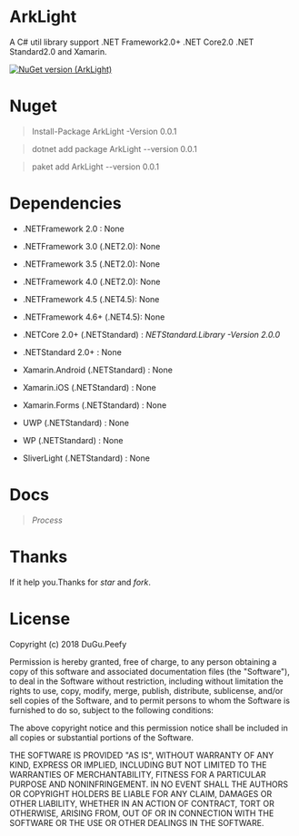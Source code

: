 # ArkLight
A C# util library support .NET Framework2.0+ .NET Core2.0 .NET Standard2.0 and Xamarin.

[![NuGet version (ArkLight)](https://img.shields.io/nuget/v/ArkLight.svg?style=flat-square)](https://www.nuget.org/packages/ArkLight)

# Nuget

> Install-Package ArkLight -Version 0.0.1

> dotnet add package ArkLight --version 0.0.1

> paket add ArkLight --version 0.0.1

# Dependencies

* .NETFramework 2.0 : None

* .NETFramework 3.0 (.NET2.0): None

* .NETFramework 3.5 (.NET2.0): None

* .NETFramework 4.0 (.NET2.0): None

* .NETFramework 4.5 (.NET4.5): None

* .NETFramework 4.6+ (.NET4.5): None

* .NETCore 2.0+  (.NETStandard) : *NETStandard.Library -Version 2.0.0*

* .NETStandard 2.0+ : None

* Xamarin.Android (.NETStandard) : None

* Xamarin.iOS (.NETStandard) : None

* Xamarin.Forms (.NETStandard) : None

* UWP (.NETStandard) : None

* WP (.NETStandard) : None

* SliverLight (.NETStandard) : None

# Docs

> *Process*

# Thanks

If it help you.Thanks for *star* and *fork*.

# License

Copyright (c) 2018 DuGu.Peefy

Permission is hereby granted, free of charge, to any person obtaining a copy of this software and associated documentation files (the "Software"), to deal in the Software without restriction, including without limitation the rights to use, copy, modify, merge, publish, distribute, sublicense, and/or sell copies of the Software, and to permit persons to whom the Software is furnished to do so, subject to the following conditions:

The above copyright notice and this permission notice shall be included in all copies or substantial portions of the Software.

THE SOFTWARE IS PROVIDED "AS IS", WITHOUT WARRANTY OF ANY KIND, EXPRESS OR IMPLIED, INCLUDING BUT NOT LIMITED TO THE WARRANTIES OF MERCHANTABILITY, FITNESS FOR A PARTICULAR PURPOSE AND NONINFRINGEMENT. IN NO EVENT SHALL THE AUTHORS OR COPYRIGHT HOLDERS BE LIABLE FOR ANY CLAIM, DAMAGES OR OTHER LIABILITY, WHETHER IN AN ACTION OF CONTRACT, TORT OR OTHERWISE, ARISING FROM, OUT OF OR IN CONNECTION WITH THE SOFTWARE OR THE USE OR OTHER DEALINGS IN THE SOFTWARE.

